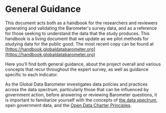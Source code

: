 # General Guidance

This document acts both as a handbook for the researchers and reviewers generating and validating the Barometer's survey data, and as a reference for those seeking to understand the data that the study produces. This handbook is a living document that we update as we pilot methods for studying data for the public good. The most recent copy can be found at [https://handbook.globaldatabarometer.org](https://handbook.globaldatabarometer.org) 

Here you'll find both general guidance, about the project overall and various concepts that recur throughout the expert survey, as well as guidance specific to each indicator. 

As the Global Data Barometer investigates data policies and practices across the data spectrum, particularly those that can be influenced by government action, before answering or reviewing Barometer questions, it is important to familiarize yourself with the concepts of [the data spectrum](https://theodi.org/about-the-odi/the-data-spectrum/), open government data, and the [Open Data Charter Principles](https://opendatacharter.net/principles/).

 